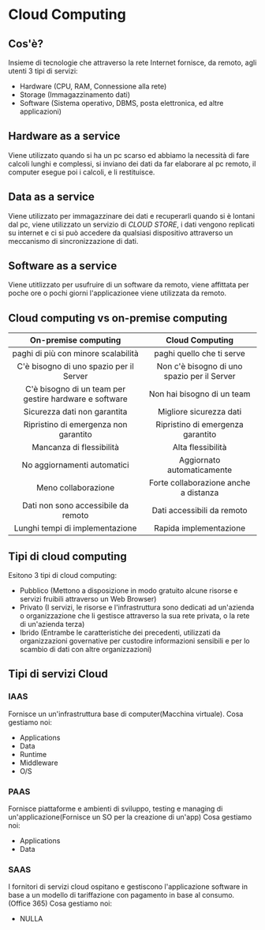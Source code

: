 # Cloud Computing
## Cos'è?
Insieme di tecnologie che attraverso la rete Internet fornisce, da remoto, agli utenti 3 tipi di servizi:
- Hardware (CPU, RAM, Connessione alla rete)
- Storage (Immagazzinamento dati)
- Software (Sistema operativo, DBMS, posta elettronica, ed altre applicazioni)

## Hardware as a service
Viene utilizzato quando si ha un pc scarso ed abbiamo la necessità di fare calcoli lunghi e complessi, si inviano dei dati da far elaborare al pc remoto, il computer esegue poi i calcoli,
e li restituisce.

## Data as a service
Viene utilizzato per immagazzinare dei dati e recuperarli quando si è lontani dal pc, viene utilizzato un servizio di *CLOUD STORE*, i dati vengono replicati su internet e ci si può accedere da qualsiasi
dispositivo attraverso un meccanismo di sincronizzazione di dati.

## Software as a service
Viene utitlizzato per usufruire di un software da remoto, viene affittata per poche ore o pochi giorni l'applicazionee viene utilizzata da remoto.

## Cloud computing vs on-premise computing
|                **On-premise computing**                |             **Cloud Computing**             |
|:------------------------------------------------------:|:-------------------------------------------:|
| paghi di più con minore scalabilità                    | paghi quello che ti serve                   |
| C'è bisogno di uno spazio per il Server                | Non c'è bisogno di uno spazio per il Server |
| C'è bisogno di un team per gestire hardware e software | Non hai bisogno di un team                  |
| Sicurezza dati non garantita                           | Migliore sicurezza dati                     |
| Ripristino di emergenza non garantito                  | Ripristino di emergenza garantito           |
| Mancanza di flessibilità                               | Alta flessibilità                           |
| No aggiornamenti automatici                            | Aggiornato automaticamente                  |
| Meno collaborazione                                    | Forte collaborazione anche a distanza       |
| Dati non sono accessibile da remoto                    | Dati accessibili da remoto                  |
| Lunghi tempi di implementazione                        | Rapida implementazione                      |

## Tipi di cloud computing
Esitono 3 tipi di cloud computing:
- Pubblico (Mettono a disposizione in modo gratuito alcune risorse e
servizi fruibili attraverso un Web Browser)
- Privato (I servizi, le risorse e l'infrastruttura sono dedicati ad
un'azienda o organizzazione che li gestisce attraverso la sua rete 
privata, o la rete di un'azienda terza)
- Ibrido (Entrambe le caratteristiche dei precedenti, utilizzati da 
organizzazioni governative per custodire informazioni sensibili e
per lo scambio di dati con altre organizzazioni)

## Tipi di servizi Cloud

### IAAS 
Fornisce un un'infrastruttura base di computer(Macchina virtuale).
Cosa gestiamo noi:
- Applications
- Data 
- Runtime
- Middleware
- O/S

### PAAS
Fornisce piattaforme e ambienti di sviluppo, testing e managing di un'applicazione(Fornisce un SO per la 
creazione di un'app)
Cosa gestiamo noi:
- Applications
- Data 


### SAAS
I fornitori di servizi cloud ospitano e gestiscono l'applicazione
 software in base a un modello di tariffazione con pagamento in base al consumo. (Office 365)
Cosa gestiamo noi:
- NULLA
